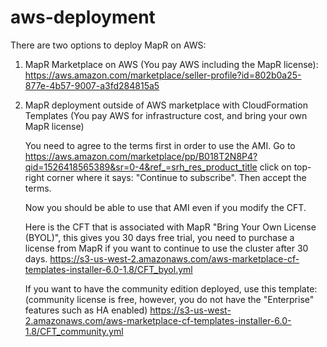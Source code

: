 # aws-deployment

There are two options to deploy MapR on AWS:

1. MapR Marketplace on AWS (You pay AWS including the MapR license):
https://aws.amazon.com/marketplace/seller-profile?id=802b0a25-877e-4b57-9007-a3fd284815a5


2. MapR deployment outside of AWS marketplace with CloudFormation Templates
(You pay AWS for infrastructure cost, and bring your own MapR license)

   You need to agree to the terms first in order to use the AMI.
   Go to https://aws.amazon.com/marketplace/pp/B018T2N8P4?qid=1526418565389&sr=0-4&ref_=srh_res_product_title
   click on top-right corner where it says: "Continue to subscribe". Then accept the terms.
   
   Now you should be able to use that AMI even if you modify the CFT.
   
   Here is the CFT that is associated with MapR "Bring Your Own License (BYOL)", this gives you 30 days free trial, you need to purchase a license from MapR if you want to continue to use the cluster after 30 days.
   https://s3-us-west-2.amazonaws.com/aws-marketplace-cf-templates-installer-6.0-1.8/CFT_byol.yml
   
   If you want to have the community edition deployed, use this template: (community license is free, however, you do not have the "Enterprise" features such as HA enabled)
   https://s3-us-west-2.amazonaws.com/aws-marketplace-cf-templates-installer-6.0-1.8/CFT_community.yml
